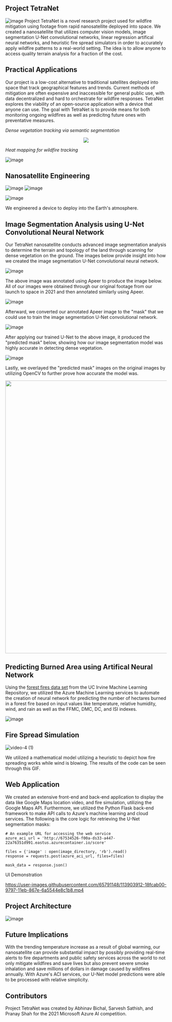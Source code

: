 **Project TetraNet**
-
![image](https://user-images.githubusercontent.com/65915193/113542926-eee69580-95aa-11eb-9709-29cc428062f8.png)
Project TetraNet is a novel research project used for wildfire mitigation using footage from rapid nanosatellite deployed into space. We created a nanosatellite that utilizes computer vision models, image segmentation U-Net convolutional networks, linear regression artifical neural networks, and heuristic fire spread simulators in order to accurately apply wildfire patterns to a real-world setting. The idea is to allow anyone to access quality terrain analysis for a fraction of the cost. 


Practical Applications
-
Our project is a low-cost alternative to traditional satellites deployed into space that track geographical features and trends. Current methods of mitigation are often expensive and inaccessible for general public use, with data decentralized and hard to orchestrate for wildfire responses. TetraNet explores the viability of an open-source application with a device that anyone can use. The goal with TetraNet is to provide means for both monitoring ongoing wildfires as well as predicitng future ones with preventative measures.


*Dense vegetation tracking via semantic segmentation*
<p align = "center">
<img src="https://s4.ezgif.com/save/ezgif-4-58b5792d197e.gif"/>
</p>

*Heat mapping for wildfire tracking*

![image](https://user-images.githubusercontent.com/65791148/113547014-c06cb880-95b2-11eb-91c7-9d91d07c00c5.png)

## Nanosatellite Engineering

![image](https://user-images.githubusercontent.com/65915193/113235068-11557780-9268-11eb-88a5-1da251bd10b5.png)
![image](https://user-images.githubusercontent.com/65915193/113235206-482b8d80-9268-11eb-9f64-8d097736f1ef.png)

![image](https://user-images.githubusercontent.com/65915193/113542748-88617780-95aa-11eb-8952-399483f8c06a.png)

We engineered a device to deploy into the Earth's atmosphere.

## Image Segmentation Analysis using U-Net Convolutional Neural Network

Our TetraNet nanosatellite conducts advanced image segmentation analysis to determine the terrain and topology of the land through scanning for dense vegetation on the ground. The images below provide insight into how we created the image segmentation U-Net convolutional neural network.

![image](https://user-images.githubusercontent.com/65915193/113466073-83f85b80-93fe-11eb-8fd1-9d46f0f20d39.png)

The above image was annotated using Apeer to produce the image below. All of our images were obtained through our original footage from our launch to space in 2021 and then annotated similarly using Apeer. 

![image](https://user-images.githubusercontent.com/65915193/113466742-b48ec400-9403-11eb-90d6-e0942d18d397.png)

Afterward, we converted our annotated Apeer image to the "mask" that we could use to train the image segmentation U-Net convolutional network.

![image](https://user-images.githubusercontent.com/65915193/113466307-62986f00-9400-11eb-9ea6-c8c17a10446e.png)

After applying our trained U-Net to the above image, it produced the "predicted mask" below, showing how our image segmentation model was highly accurate in detecting dense vegetation. 

![image](https://user-images.githubusercontent.com/65915193/113466312-6b894080-9400-11eb-905d-58190ceb45be.png)

Lastly, we overlayed the "predicted mask" images on the original images by utilizing OpenCV to further prove how accurate the model was.

<img src="https://user-images.githubusercontent.com/65915193/113470107-8bc4f980-9418-11eb-92be-ccad9027ff4b.png" width="850">

## Predicting Burned Area using Artifical Neural Network

Using the [forest fires data set](http://archive.ics.uci.edu/ml/datasets/Forest+Fires) from the UC Irvine Machine Learning Repository, we utilized the Azure Machine Learning services to automate the creation of neural network for predicting the number of hectares burned in a forest fire based on input values like temperature, relative humidity, wind, and rain as well as the FFMC, DMC, DC, and ISI indexes.

![image](https://user-images.githubusercontent.com/65915193/113236263-29c69180-926a-11eb-9d14-76c16691f2c6.png)

## Fire Spread Simulation

![video-4 (1)](https://user-images.githubusercontent.com/65791148/113903462-a390da80-9796-11eb-84b9-519c196f6f89.gif)

We utilized a mathematical model utilizing a heuristic to depict how fire spreading works while wind is blowing. The results of the code can be seen through this GIF.  

## Web Application

We created an extensive front-end and back-end application to display the data like Google Maps location video, and fire simulation, utilizing the Google Maps API.
Furthermore, we utilized the Python Flask back-end framework to make API calls to Azure's machine learning and cloud services. The following is the core logic for 
retrieving the U-Net segmentation masks:

```
# An example URL for accessing the web service
azure_aci_url = 'http://67534526-f00a-ds33-a447-22a76351d991.eastus.azurecontainer.io/score' 

files = {'image' : open(image_directory, 'rb').read()
response = requests.post(azure_aci_url, files=files)

mask_data = response.json()
```
UI Demonstration 

https://user-images.githubusercontent.com/65791148/113903912-18fcab00-9797-11eb-867e-6a5544e8c1b8.mp4


## Project Architecture

![image](https://user-images.githubusercontent.com/65915193/113540522-edff3500-95a5-11eb-9b28-93b08da6b89f.png)

## Future Implications

With the trending temperature increase as a result of global warming, our nanosatellite can provide substantial impact by possibly providing real-time alerts to fire departments and public safety services across the world to not only mitigate wildfires and save lives but also prevent severe smoke inhalation and save millions of dollars in damage caused by wildfires annually. With Azure's ACI services, our U-Net model predictions were able to be processed with relative simplicity.

## Contributors

Project TetraNet was created by Abhinav Bichal, Sarvesh Sathish, and Pranay Shah for the 2021 Microsoft Azure AI competition. 
